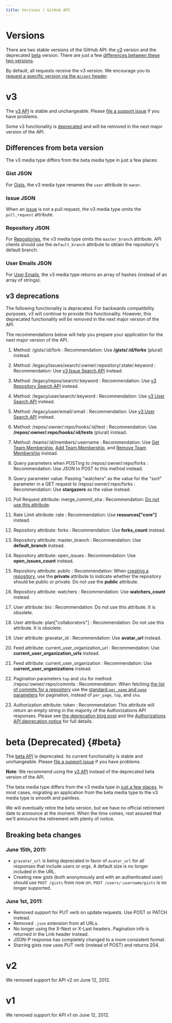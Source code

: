 ```yaml
---
title: Versions | GitHub API
---
```

# Versions

There are two stable versions of the GitHub API: the [v3](#v3) version and the deprecated [beta](#beta) version. There are just a few [differences between these two versions](#differences-from-beta-version).

By default, all requests receive the v3 version. We encourage you to [request a specific version via the `Accept` header](/v3/media/#request-specific-version).

# v3

The [v3 API](/v3) is stable and unchangeable. Please [file a support issue][support] if you have problems.

Some v3 functionality is [deprecated](#v3-deprecations) and will be removed in the next major version of the API.

## Differences from beta version

The v3 media type differs from the beta media type in just a few places:

### Gist JSON

For [Gists](/v3/gists/#get-a-single-gist), the v3 media type renames the `user` attribute to `owner`.

### Issue JSON

When an [issue](/v3/issues/#get-a-single-issue) is not a pull request, the v3 media type omits the `pull_request` attribute.

### Repository JSON

For [Repositories](/v3/repos/#get), the v3 media type omits the `master_branch` attribute. API clients should use the `default_branch` attribute to obtain the repository's default branch.

### User Emails JSON

For [User Emails](/v3/users/emails/#list-email-addresses-for-a-user), the v3 media type returns an array of hashes (instead of an array of strings).

## v3 deprecations

The following functionality is deprecated. For backwards compatibility purposes,
v3 will continue to provide this functionality. However, this deprecated
functionality _will be removed_ in the next major version of the API.

The recommendations below will help you prepare your application for the next major version of the API.

1. Method: /gists/:id/fork
: Recommendation: Use **/gists/:id/forks** (plural) instead.

1. Method: /legacy/issues/search/:owner/:repository/:state/:keyword
: Recommendation: Use [v3 Issue Search API](/v3/search/#search-issues) instead.

1. Method: /legacy/repos/search/:keyword
: Recommendation: Use [v3 Repository Search API](/v3/search/#search-repositories) instead.

1. Method: /legacy/user/search/:keyword
: Recommendation: Use [v3 User Search API](/v3/search/#search-users) instead.

1. Method: /legacy/user/email/:email
: Recommendation: Use [v3 User Search API](/v3/search/#search-users) instead.

1. Method: /repos/:owner/:repo/hooks/:id/test
: Recommendation: Use **/repos/:owner/:repo/hooks/:id/tests** (plural) instead.

1. Method: /teams/:id/members/:username
: Recommendation: Use [Get Team Membership](/v3/orgs/teams/#get-team-membership), [Add Team Membership](/v3/orgs/teams/#add-team-membership), and [Remove Team Membership](/v3/orgs/teams/#remove-team-membership) instead.

1. Query parameters when POSTing to /repos/:owner/:repo/forks
: Recommendation: Use JSON to POST to this method instead.

1. Query parameter value: Passing "watchers" as the value for the "sort" parameter in a GET request to /repos/:owner/:repo/forks
: Recommendation: Use **stargazers** as the value instead.

1. Pull Request attribute: merge_commit_sha
: Recommendation: [Do not use this attribute](/changes/2013-04-25-deprecating-merge-commit-sha/).

1. Rate Limit attribute: rate
: Recommendation: Use **resources["core"]** instead.

1. Repository attribute: forks
: Recommendation: Use **forks_count** instead.

1. Repository attribute: master_branch
: Recommendation: Use **default_branch** instead.

1. Repository attribute: open_issues
: Recommendation: Use **open_issues_count** instead.

1. Repository attribute: public
: Recommendation: When [creating a repository](/v3/repos/#create), use the
  **private** attribute to indicate whether the repository should be public or
  private. Do not use the **public** attribute.

1. Repository attribute: watchers
: Recommendation: Use **watchers_count** instead.

1. User attribute: bio
: Recommendation: Do not use this attribute. It is obsolete.

1. User attribute: plan["collaborators"]
: Recommendation: Do not use this attribute. It is obsolete.

1. User attribute: gravatar_id
: Recommendation: Use **avatar_url** instead.

1. Feed attribute: current_user_organization_url
: Recommendation: Use **current_user_organization_urls** instead.

1. Feed attribute: current_user_organization
: Recommendation: Use **current_user_organizations** instead.

1. Pagination parameters `top` and `sha` for method: /repos/:owner/:repo/commits
: Recommendation: When fetching [the list of commits for a repository](/v3/repos/commits/#list-commits-on-a-repository)
  use the [standard `per_page` and `page` parameters](/v3/#pagination) for pagination, instead of `per_page`,
  `top`, and `sha`.

1. Authorization attribute: token
: Recommendation: This attribute will return an empty string in the majority of
  the Authorizations API responses. Please see
  [the deprecation blog post](/changes/2014-11-19-removing-authorizations-token/)
  and the [Authorizations API deprecation notice](/v3/oauth_authorizations/#deprecation-notice)
  for full details.

# beta (Deprecated) {#beta}

The [beta API](/v3) is deprecated. Its current functionality is stable and unchangeable. Please [file a support issue][support] if you have problems.

<div class="alert">
  <p>
    <strong>Note</strong>: We recommend using the <a href="#v3">v3 API</a>
    instead of the deprecated beta version of the API.
  </p>
  <p>
    The beta media type differs from the v3 media type in
    <a href="#differences-from-beta-version">just a few places</a>. In most
    cases, migrating an application from the beta media type to the v3 media
    type is smooth and painless.
  </p>
  <p>
    We will eventually retire the beta version, but we have no official
    retirement date to announce at the moment. When the time comes, rest assured
    that we'll announce the retirement with plenty of notice.
  </p>
</div>

## Breaking beta changes

### June 15th, 2011:

* `gravatar_url` is being deprecated in favor of `avatar_url` for all
  responses that include users or orgs. A default size is no longer
  included in the URL.
* Creating new gists (both anonymously and with an authenticated user)
  should use `POST /gists` from now on. `POST /users/:username/gists` is no
  longer supported.

### June 1st, 2011:

* Removed support for PUT verb on update requests. Use POST or PATCH
  instead.
* Removed `.json` extension from all URLs.
* No longer using the X-Next or X-Last headers. Pagination info is
  returned in the Link header instead.
* JSON-P response has completely changed to a more consistent format.
* Starring gists now uses PUT verb (instead of POST) and returns 204.

# v2

We removed support for API v2 on June 12, 2012.

# v1

We removed support for API v1 on June 12, 2012.

[support]: https://github.com/contact?form[subject]=APIv3
